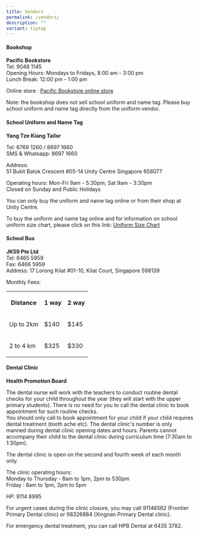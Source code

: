 ```yaml
---
title: Vendors
permalink: /vendors/
description: ""
variant: tiptap
---
```

<h4>Bookshop</h4>
<p><strong>Pacific Bookstore</strong> 
<br>Tel: 9048 1145
<br>Opening Hours: Mondays to Fridays, 8:00 am - 3:00 pm
<br>Lunch Break: 12:00 pm - 1:00 pm</p>
<p>Online store : <a href="https://www.pacificbookstores.com/" rel="noopener noreferrer nofollow" target="_blank">Pacific Bookstore online store</a>
</p>
<p>Note: the bookshop does not sell school uniform and name tag. Please buy
school uniform and name tag directly from the uniform vendor.</p>
<h4>School Uniform and Name Tag</h4>
<p><strong>Yang Tze Kiang Tailor</strong>
</p>
<p>Tel: 6769 1260 / 8697 1660
<br>SMS &amp; Whatsapp: 8697 1660</p>
<p>Address:
<br>51 Bukit Batok Crescent #05-14 Unity Centre&nbsp;Singapore 658077</p>
<p>Operating hours: Mon-Fri 9am - 5:30pm; Sat 9am - 3:30pm
<br>Closed on Sunday and Public Holidays</p>
<p>You can only buy the uniform and name tag online or from their shop at
Unity Centre.</p>
<p>To buy the uniform and name tag online and for information on school uniform
size chart, please click on this link: <a href="https://www.yangtzekiang.com.sg/eshop/size-chart/" rel="noopener noreferrer nofollow" target="_blank">Uniform Size Chart</a>
</p>
<h4>School Bus</h4>
<p><strong>JK59 Pte Ltd</strong> 
<br>Tel: 6465 5959
<br>Fax: 6466 5959
<br>Address: 17 Lorong Kilat #01-10, Kilat Court, Singapore 598139</p>
<p>Monthly Fees:</p>
<table style="minWidth: 75px">
<colgroup>
<col>
<col>
<col>
</colgroup>
<tbody>
<tr>
<th rowspan="1" colspan="1">
<p>Distance</p>
</th>
<th rowspan="1" colspan="1">
<p>1 way</p>
</th>
<th rowspan="1" colspan="1">
<p>2 way</p>
</th>
</tr>
<tr>
<td rowspan="1" colspan="1">
<p>Up to 2km</p>
</td>
<td rowspan="1" colspan="1">
<p>$140</p>
</td>
<td rowspan="1" colspan="1">
<p>$145</p>
</td>
</tr>
<tr>
<td rowspan="1" colspan="1">
<p>2 to 4 km</p>
</td>
<td rowspan="1" colspan="1">
<p>$325</p>
</td>
<td rowspan="1" colspan="1">
<p>$330</p>
</td>
</tr>
</tbody>
</table>
<h4>Dental Clinic</h4>
<p><strong>Health Promotion Board</strong> 
<br>
</p>
<p>The dental nurse will work with the teachers to conduct routine dental
checks for your child throughout the year (they will start with the upper
primary students). There is no need for you to call the dental clinic to
book appointment for such routine checks.
<br>You should only call to book appointment for your child if your child
requires dental treatment (tooth ache etc). The dental clinic's number
is only manned during dental clinic opening dates and hours. Parents cannot
accompany their child to the dental clinic during curriculum time (7:30am
to 1:30pm).
<br>
</p>
<p>The dental clinic is open on the second and fourth week of each month
only.</p>
<p>The clinic operating hours:
<br>Monday to Thursday - 8am to 1pm, 2pm to 530pm
<br>Friday : 8am to 1pm, 2pm to 5pm</p>
<p>HP: 9114 8995
<br>
</p>
<p>For urgent cases during the clinic closure, you may call 91146562 (Frontier
Primary Dental clinic) or 98326884 (Xingnan Primary Dental clinic).</p>
<p>For emergency dental treatment, you can call HPB Dental at 6435 3782.</p>